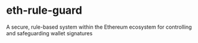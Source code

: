 # eth-rule-guard
A secure, rule-based system within the Ethereum ecosystem for controlling and safeguarding wallet signatures
